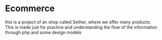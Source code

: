 # Ecommerce
this is a project of an shop called Sether, where we offer many products. This is made just for practice and understanding the flow of the information through php and some design models

